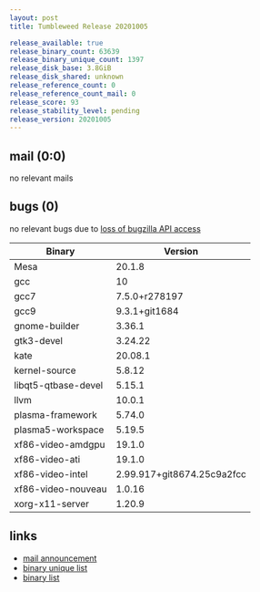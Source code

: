 ```yaml
---
layout: post
title: Tumbleweed Release 20201005

release_available: true
release_binary_count: 63639
release_binary_unique_count: 1397
release_disk_base: 3.8GiB
release_disk_shared: unknown
release_reference_count: 0
release_reference_count_mail: 0
release_score: 93
release_stability_level: pending
release_version: 20201005
---
```


## mail (0:0)

no relevant mails

## bugs (0)

<!--more-->

no relevant bugs due to [loss of bugzilla API access](https://bugzilla.opensuse.org/show_bug.cgi?id=1157722)

Binary | Version
--- | ---
Mesa | 20.1.8
gcc | 10
gcc7 | 7.5.0+r278197
gcc9 | 9.3.1+git1684
gnome-builder | 3.36.1
gtk3-devel | 3.24.22
kate | 20.08.1
kernel-source | 5.8.12
libqt5-qtbase-devel | 5.15.1
llvm | 10.0.1
plasma-framework | 5.74.0
plasma5-workspace | 5.19.5
xf86-video-amdgpu | 19.1.0
xf86-video-ati | 19.1.0
xf86-video-intel | 2.99.917+git8674.25c9a2fcc
xf86-video-nouveau | 1.0.16
xorg-x11-server | 1.20.9

## links

- [mail announcement](https://lists.opensuse.org/opensuse-factory/2020-10/msg00031.html)
- [binary unique list](http://download.opensuse.org/history/20201005/rpm.unique.list)
- [binary list](http://download.opensuse.org/history/20201005/rpm.list)
